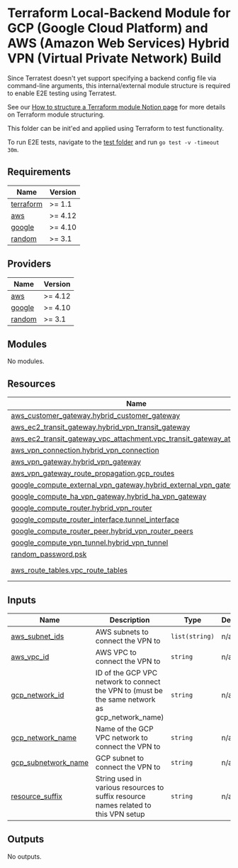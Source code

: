 # Terraform Local-Backend Module for GCP (Google Cloud Platform) and AWS (Amazon Web Services) Hybrid VPN (Virtual Private Network) Build

Since Terratest doesn't yet support specifying a backend config file via command-line arguments,
this internal/external module structure is required to enable E2E testing using Terratest.

See our [How to structure a Terraform module Notion page](https://www.notion.so/honestbank/How-to-structure-a-Terraform-module-31374a1594f84ef7b185ef4e06b36619)
for more details on Terraform module structuring.

This folder can be init'ed and applied using Terraform to test functionality.

To run E2E tests, navigate to the [test folder](../test) and run `go test -v -timeout 30m`.

<!-- BEGIN_TF_DOCS -->
## Requirements

| Name | Version |
|------|---------|
| <a name="requirement_terraform"></a> [terraform](#requirement\_terraform) | >= 1.1 |
| <a name="requirement_aws"></a> [aws](#requirement\_aws) | >= 4.12 |
| <a name="requirement_google"></a> [google](#requirement\_google) | >= 4.10 |
| <a name="requirement_random"></a> [random](#requirement\_random) | >= 3.1 |

## Providers

| Name | Version |
|------|---------|
| <a name="provider_aws"></a> [aws](#provider\_aws) | >= 4.12 |
| <a name="provider_google"></a> [google](#provider\_google) | >= 4.10 |
| <a name="provider_random"></a> [random](#provider\_random) | >= 3.1 |

## Modules

No modules.

## Resources

| Name | Type |
|------|------|
| [aws_customer_gateway.hybrid_customer_gateway](https://registry.terraform.io/providers/hashicorp/aws/latest/docs/resources/customer_gateway) | resource |
| [aws_ec2_transit_gateway.hybrid_vpn_transit_gateway](https://registry.terraform.io/providers/hashicorp/aws/latest/docs/resources/ec2_transit_gateway) | resource |
| [aws_ec2_transit_gateway_vpc_attachment.vpc_transit_gateway_attachment](https://registry.terraform.io/providers/hashicorp/aws/latest/docs/resources/ec2_transit_gateway_vpc_attachment) | resource |
| [aws_vpn_connection.hybrid_vpn_connection](https://registry.terraform.io/providers/hashicorp/aws/latest/docs/resources/vpn_connection) | resource |
| [aws_vpn_gateway.hybrid_vpn_gateway](https://registry.terraform.io/providers/hashicorp/aws/latest/docs/resources/vpn_gateway) | resource |
| [aws_vpn_gateway_route_propagation.gcp_routes](https://registry.terraform.io/providers/hashicorp/aws/latest/docs/resources/vpn_gateway_route_propagation) | resource |
| [google_compute_external_vpn_gateway.hybrid_external_vpn_gateway](https://registry.terraform.io/providers/hashicorp/google/latest/docs/resources/compute_external_vpn_gateway) | resource |
| [google_compute_ha_vpn_gateway.hybrid_ha_vpn_gateway](https://registry.terraform.io/providers/hashicorp/google/latest/docs/resources/compute_ha_vpn_gateway) | resource |
| [google_compute_router.hybrid_vpn_router](https://registry.terraform.io/providers/hashicorp/google/latest/docs/resources/compute_router) | resource |
| [google_compute_router_interface.tunnel_interface](https://registry.terraform.io/providers/hashicorp/google/latest/docs/resources/compute_router_interface) | resource |
| [google_compute_router_peer.hybrid_vpn_router_peers](https://registry.terraform.io/providers/hashicorp/google/latest/docs/resources/compute_router_peer) | resource |
| [google_compute_vpn_tunnel.hybrid_vpn_tunnel](https://registry.terraform.io/providers/hashicorp/google/latest/docs/resources/compute_vpn_tunnel) | resource |
| [random_password.psk](https://registry.terraform.io/providers/hashicorp/random/latest/docs/resources/password) | resource |
| [aws_route_tables.vpc_route_tables](https://registry.terraform.io/providers/hashicorp/aws/latest/docs/data-sources/route_tables) | data source |

## Inputs

| Name | Description | Type | Default | Required |
|------|-------------|------|---------|:--------:|
| <a name="input_aws_subnet_ids"></a> [aws\_subnet\_ids](#input\_aws\_subnet\_ids) | AWS subnets to connect the VPN to | `list(string)` | n/a | yes |
| <a name="input_aws_vpc_id"></a> [aws\_vpc\_id](#input\_aws\_vpc\_id) | AWS VPC to connect the VPN to | `string` | n/a | yes |
| <a name="input_gcp_network_id"></a> [gcp\_network\_id](#input\_gcp\_network\_id) | ID of the GCP VPC network to connect the VPN to (must be the same network as gcp\_network\_name) | `string` | n/a | yes |
| <a name="input_gcp_network_name"></a> [gcp\_network\_name](#input\_gcp\_network\_name) | Name of the GCP VPC network to connect the VPN to | `string` | n/a | yes |
| <a name="input_gcp_subnetwork_name"></a> [gcp\_subnetwork\_name](#input\_gcp\_subnetwork\_name) | GCP subnet to connect the VPN to | `string` | n/a | yes |
| <a name="input_resource_suffix"></a> [resource\_suffix](#input\_resource\_suffix) | String used in various resources to suffix resource names related to this VPN setup | `string` | n/a | yes |

## Outputs

No outputs.
<!-- END_TF_DOCS -->
